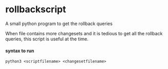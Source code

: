 # rollbackscript
A small python program to get the rollback queries

When file contains more changesets and it is tedious to get all the rollback queries, this script is useful at the time.

#### syntax to run
``` python3 <scriptfilename> <changesetfilename> ```
